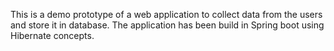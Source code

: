 This is a demo prototype of a web application to collect data from the users and store it in database.
The application has been build in Spring boot using Hibernate concepts.
